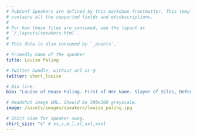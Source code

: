 ```yaml
---
# PubConf Speakers are defined by this markdown frontmatter. This template
# contains all the supported fields and etcdescriptions.
#
# For how these files are consumed, see the layout at
# `/_layouts/speakers.html`.
#
# This data is also consumed by `_events`.

# Friendly name of the speaker
title: Louise Paling

# Twitter handle, without url or @
twitter: short_louise

# Bio line.
bio: "Louise of House Paling. First of Her Name. Slayer of Silos, Defender of Collaboration, Destroyer of Manual Processes. Champion of Automation. Warrior of Board Game Night. Member of the High Councils of Tech Nottingham of DevOpsDays London. Wielder of the Pronouns She and Her." 

# Headshot image URL. Should be 300x300 greyscale.
image: /assets/images/speakers/louise_paling.jpg

# Shirt size for speaker swag.
shirt_size: "s" # xs,s,m,l,xl,xxl,xxxl
---
```

